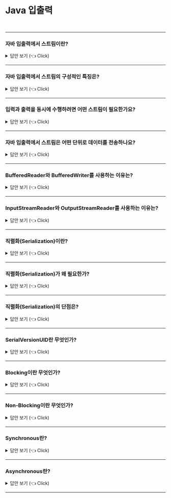 
# Java 입출력
<br>

-----------------------

### 자바 입출력에서 스트림이란?

<details>
   <summary> 답안 보기 (👈 Click)</summary>
<br />

+ 스트림이란 데이터를 운반하는데 사용되는 연결 통로를 의미합니다. 
</details>

-----------------------

### 자바 입출력에서 스트림의 구성적인 특징은?

<details>
   <summary> 답안 보기 (👈 Click)</summary>
<br />

+ 스트림은 먼저 보낸 데이터를 먼저 받는 FIFO 구조로 되어 있습니다. 
</details>

-----------------------

### 입력과 출력을 동시에 수행하려면 어떤 스트림이 필요한가요?

<details>
   <summary> 답안 보기 (👈 Click)</summary>
<br />

+ 입력 스트림(Input Stream), 출력 스트림(Output Stream)이 필요합니다. 
</details>

-----------------------

### 자바 입출력에서 스트림은 어떤 단위로 데이터를 전송하나요?

<details>
   <summary> 답안 보기 (👈 Click)</summary>
<br />

+ 스트림은 기본적으로 바이트 단위로 데이터를 전송합니다. 이를 바이트 스트림이라고 합니다.<br> 
  바이트 기반이라 함은 입출력의 단위가 1byte라는 뜻입니다.<br>
  ex) InputStream, OutputStream <br>
   
  자바에서는 한 문자를 의미하는 char형이 1byte가 아니라 2byte이기 때문에 <br>
  바이트기반의 스트림으로 2byte인 문자를 처리하는데 어려움이 있습니다. <br>
  따라서 이 점을 보완하기 위해 문자 기반의 스트림이 제공됩니다. <br>
  ex) Reader, Writer <br> 
</details>

-----------------------

### BufferedReader와 BufferedWriter를 사용하는 이유는?

<details>
   <summary> 답안 보기 (👈 Click)</summary>
<br />

+ BufferedReader와 BufferedWriter는 버퍼를 이용해서 입출력 효율을 높일 수 있도록 <br>
  해주는 역할을 합니다. <br>
  버퍼를 이용하면 입출력의 효율이 매우 좋아질 수 있다는 장점이 있습니다.<br> 
  BufferedReader의 readLine()을 사용하면 데이터를 라인 단위로 읽을 수 있습니다. <br> 
</details>

-----------------------

### InputStreamReader와 OutputStreamReader를 사용하는 이유는?

<details>
   <summary> 답안 보기 (👈 Click)</summary>
<br />

+ InputStreamReader와 OutputStreamReader는 바이트 기반 스트림을 문자 스트림으로 연결하는 역할을 합니다. <br>
  그리고 바이트 기반의 스트림의 데이터를 지정된 인코딩의 문자 데이터로 변환합니다. <br> 
</details>

-----------------------

### 직렬화(Serialization)이란?

<details>
   <summary> 답안 보기 (👈 Click)</summary>
<br />
[참고: 자바의 정석] 
+ 직렬화란 객체를 데이터 스트림으로 만드는 것을 뜻합니다. <br> 
  다시 얘기하면 객체에 저장된 데이터를 스트림에 쓰기(write)위해 연속적인(serial) 데이터로 변환하는 것을 말합니다. <br>
  반대로 스트림으로부터 데이터를 읽어서 객체를 만드는 것을 역직렬화(Deserialization)이라고 합니다. <br> 
</details>

-----------------------

### 직렬화(Serialization)가 왜 필요한가?

<details>
   <summary> 답안 보기 (👈 Click)</summary>
<br />
[참고: 자바의 정석] 

</details>

-----------------------

### 직렬화(Serialization)의 단점은?

<details>
   <summary> 답안 보기 (👈 Click)</summary>
<br />
[참고: https://techblog.woowahan.com/2551/] 

 - 역직렬화시 클래스 구조 변경의 문제가 있습니다. <br> 
   즉, 클래스의 멤버 변수 하나만 추가되어도, java.io.InvalidClassException이 발생합니다. <br> 
   클래스를 변경할 때는 serialVersionUID 값을 관리해주어야 클래스 변경 시 혼란을 줄일 수 있습니다. 
   
   serialVersionUID값이 같더라도, 멤버 변수 명은 같아도 멤버 변수 타입이 바뀌면 문제가 발생할 수 있습니다. 
   이는 primitive type에도 적용되면, 자바 직렬화는 타입에 엄격합니다. 
</details>

-----------------------

### SerialVersionUID란 무엇인가?

<details>
   <summary> 답안 보기 (👈 Click)</summary>
<br />
[참고: ] 

 - 
</details>

-----------------------

### Blocking이란 무엇인가?

<details>
   <summary> 답안 보기 (👈 Click)</summary>
<br />
[참고: https://www.youtube.com/watch?v=oEIoqGd-Sns] 

 - 자신의 작업을 진행하다가 다른 주체의 작업이 시작되면, <br> 
   다른 작업이 끝날 때까지 기다렸다가 자신의 작업을 시작하는 것을 의미합니다. <br> 
</details>

-----------------------

### Non-Blocking이란 무엇인가?

<details>
   <summary> 답안 보기 (👈 Click)</summary>
<br />
[참고: https://www.youtube.com/watch?v=oEIoqGd-Sns] 

 - 다른 주체의 작업과 상관없이 자신의 작업을 하는 것을 의미합니다. <br> 
</details>

-----------------------

### Synchronous란?

<details>
   <summary> 답안 보기 (👈 Click)</summary>
<br />
[참고: https://www.youtube.com/watch?v=oEIoqGd-Sns] 

 - 작업을 동시에 수행하거나, 동시에 끝나거나, 끝나는 동시에 시작함을 의미합니다.  <br> 
</details>

-----------------------

### Asynchronous란?

<details>
   <summary> 답안 보기 (👈 Click)</summary>
<br />
[참고: https://www.youtube.com/watch?v=oEIoqGd-Sns] 

 - 시작, 종료가 일치하지 않으며, 끝나는 동시에 시작을 하지 않음을 의미합니다.   <br> 
</details>

-----------------------
